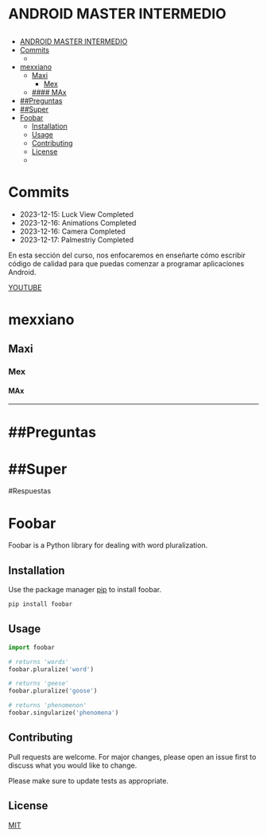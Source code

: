 # ANDROID MASTER INTERMEDIO

## <!-- TOC -->
* [ANDROID MASTER INTERMEDIO](#android-master-intermedio)
* [Commits](#commits)
  * [](#)
* [mexxiano](#mexxiano)
  * [Maxi](#maxi)
    * [Mex](#mex)
  * [#### MAx](#-max)
* [##Preguntas](#preguntas)
* [##Super](#super)
* [Foobar](#foobar)
  * [Installation](#installation)
  * [Usage](#usage)
  * [Contributing](#contributing)
  * [License](#license)
  * 
<!-- TOC -->

# Commits

* 2023-12-15: Luck View Completed
* 2023-12-16: Animations Completed
* 2023-12-16: Camera Completed
* 2023-12-17: Palmestriy Completed
<p align="center">

En esta sección del curso, nos enfocaremos en enseñarte cómo escribir código de calidad para  que puedas comenzar a programar aplicaciones Android.


[YOUTUBE](https://youtube.com)

# mexxiano
## Maxi
### Mex
#### MAx
---

# ##Preguntas
# ##Super

#Respuestas


</p>

# Foobar

Foobar is a Python library for dealing with word pluralization.

## Installation

Use the package manager [pip](https://pip.pypa.io/en/stable/) to install foobar.

```bash
pip install foobar
```

## Usage

```python
import foobar

# returns 'words'
foobar.pluralize('word')

# returns 'geese'
foobar.pluralize('goose')

# returns 'phenomenon'
foobar.singularize('phenomena')
```

## Contributing

Pull requests are welcome. For major changes, please open an issue first
to discuss what you would like to change.

Please make sure to update tests as appropriate.

## License

[MIT](https://choosealicense.com/licenses/mit/)